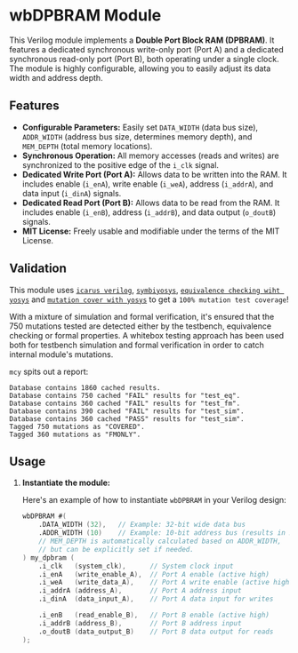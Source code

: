 # wbDPBRAM Module

This Verilog module implements a **Double Port Block RAM (DPBRAM)**. It features a dedicated synchronous write-only port (Port A) and a dedicated synchronous read-only port (Port B), both operating under a single clock. The module is highly configurable, allowing you to easily adjust its data width and address depth.

## Features

* **Configurable Parameters:** Easily set `DATA_WIDTH` (data bus size), `ADDR_WIDTH` (address bus size, determines memory depth), and `MEM_DEPTH` (total memory locations).
* **Synchronous Operation:** All memory accesses (reads and writes) are synchronized to the positive edge of the `i_clk` signal.
* **Dedicated Write Port (Port A):** Allows data to be written into the RAM. It includes enable (`i_enA`), write enable (`i_weA`), address (`i_addrA`), and data input (`i_dinA`) signals.
* **Dedicated Read Port (Port B):** Allows data to be read from the RAM. It includes enable (`i_enB`), address (`i_addrB`), and data output (`o_doutB`) signals.
* **MIT License:** Freely usable and modifiable under the terms of the MIT License.

## Validation

This module uses [`icarus verilog`](https://github.com/steveicarus/iverilog), [`symbiyosys`](https://github.com/YosysHQ/sby), [`equivalence checking wiht yosys`](https://github.com/YosysHQ/eqy) and [`mutation cover with yosys`](https://github.com/YosysHQ/mcy) to get a `100% mutation test coverage`!

With a mixture of simulation and formal verification, it's ensured that the 750 mutations tested are detected either by the testbench, equivalence checking or formal properties. A whitebox testing approach has been used both for testbench simulation and formal verification in order to catch internal module's mutations.

`mcy` spits out a report:

```
Database contains 1860 cached results.
Database contains 750 cached "FAIL" results for "test_eq".
Database contains 360 cached "FAIL" results for "test_fm".
Database contains 390 cached "FAIL" results for "test_sim".
Database contains 360 cached "PASS" results for "test_sim".
Tagged 750 mutations as "COVERED".
Tagged 360 mutations as "FMONLY".
```

## Usage

1.  **Instantiate the module:**

    Here's an example of how to instantiate `wbDPBRAM` in your Verilog design:

    ```verilog
    wbDPBRAM #(
        .DATA_WIDTH (32),   // Example: 32-bit wide data bus
        .ADDR_WIDTH (10)    // Example: 10-bit address bus (results in 2^10 = 1024 memory locations)
        // MEM_DEPTH is automatically calculated based on ADDR_WIDTH,
        // but can be explicitly set if needed.
    ) my_dpbram (
        .i_clk   (system_clk),      // System clock input
        .i_enA   (write_enable_A),  // Port A enable (active high)
        .i_weA   (write_data_A),    // Port A write enable (active high)
        .i_addrA (address_A),       // Port A address input
        .i_dinA  (data_input_A),    // Port A data input for writes

        .i_enB   (read_enable_B),   // Port B enable (active high)
        .i_addrB (address_B),       // Port B address input
        .o_doutB (data_output_B)    // Port B data output for reads
    );
    ```